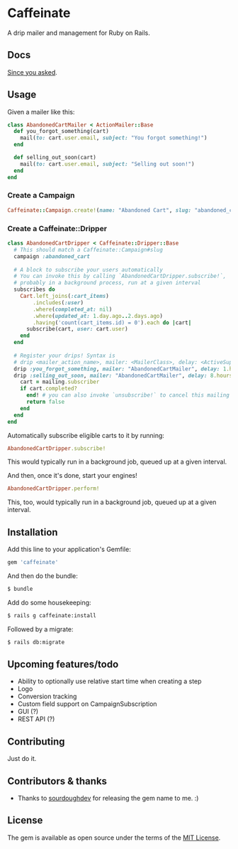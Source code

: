 # Caffeinate

A drip mailer and management for Ruby on Rails.

## Docs

[Since you asked](https://rubydoc.info/github/joshmn/caffeinate).

## Usage

Given a mailer like this:

```ruby 
class AbandonedCartMailer < ActionMailer::Base 
  def you_forgot_something(cart)
    mail(to: cart.user.email, subject: "You forgot something!")
  end

  def selling_out_soon(cart)
    mail(to: cart.user.email, subject: "Selling out soon!")
  end 
end 
```

### Create a Campaign

```ruby 
Caffeinate::Campaign.create!(name: "Abandoned Cart", slug: "abandoned_cart") 
```

### Create a Caffeinate::Dripper

```ruby 
class AbandonedCartDripper < Caffeinate::Dripper::Base
  # This should match a Caffeinate::Campaign#slug
  campaign :abandoned_cart 
  
  # A block to subscribe your users automatically 
  # You can invoke this by calling `AbandonedCartDripper.subscribe!`,
  # probably in a background process, run at a given interval 
  subscribes do 
    Cart.left_joins(:cart_items)
        .includes(:user)
        .where(completed_at: nil)
        .where(updated_at: 1.day.ago..2.days.ago)
        .having('count(cart_items.id) = 0').each do |cart|
      subscribe(cart, user: cart.user)
    end 
  end 
  
  # Register your drips! Syntax is
  # drip <mailer_action_name>, mailer: <MailerClass>, delay: <ActiveSupport::Interval>
  drip :you_forgot_something, mailer: "AbandonedCartMailer", delay: 1.hour 
  drip :selling_out_soon, mailer: "AbandonedCartMailer", delay: 8.hours do 
    cart = mailing.subscriber
    if cart.completed?
      end! # you can also invoke `unsubscribe!` to cancel this mailing and all future mailings
      return false
    end 
  end 
end 
```

Automatically subscribe eligible carts to it by running:

```ruby 
AbandonedCartDripper.subscribe!
```

This would typically run in a background job, queued up at a given interval.

And then, once it's done, start your engines!

```ruby 
AbandonedCartDripper.perform!
```

This, too, would typically run in a background job, queued up at a given interval.

## Installation

Add this line to your application's Gemfile:

```ruby
gem 'caffeinate'
```

And then do the bundle:

```bash
$ bundle
```

Add do some housekeeping:

```bash
$ rails g caffeinate:install 
```

Followed by a migrate:

```bash
$ rails db:migrate
```

## Upcoming features/todo

* Ability to optionally use relative start time when creating a step 
* Logo
* Conversion tracking
* Custom field support on CampaignSubscription
* GUI (?)
* REST API (?)

## Contributing

Just do it.

## Contributors & thanks

* Thanks to [sourdoughdev](https://github.com/sourdoughdev/caffeinate) for releasing the gem name to me. :) 
 
## License

The gem is available as open source under the terms of the [MIT License](https://opensource.org/licenses/MIT).
